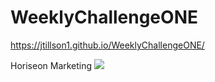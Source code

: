 # WeeklyChallengeONE
https://jtillson1.github.io/WeeklyChallengeONE/

Horiseon Marketing 
<img src="WeeklyChallengesONE/assets/images/screenshot.png">
